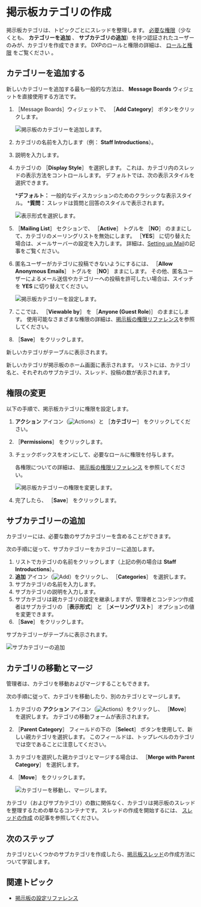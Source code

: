 # 掲示板カテゴリの作成

掲示板カテゴリは、トピックごとにスレッドを整理します。 [必要な権限](./message-boards-permissions-reference.md)（少なくとも、 **カテゴリーを追加** 、 **サブカテゴリの追加**）を持つ認証されたユーザーのみが、カテゴリを作成できます。 DXPのロールと権限の詳細は、 [ロールと権限](https://help.liferay.com/hc/articles/360017895212-Roles-and-Permissions) をご覧ください 。

## カテゴリーを追加する

新しいカテゴリーを追加する最も一般的な方法は、 **Message Boards** ウィジェットを直接使用する方法です。

1. ［Message Boards］ウィジェットで、 ［**Add Category**］ ボタンをクリックします。

    ![掲示板のカテゴリーを追加します。](./creating-message-boards-categories/images/01.png)

1. カテゴリの名前を入力します（例： **Staff Introductions**）。
1. 説明を入力します。
1. カテゴリの ［**Display Style**］ を選択します。 これは、カテゴリ内のスレッドの表示方法をコントロールします。 デフォルトでは、次の表示スタイルを選択できます。

    ***デフォルト：** 一般的なディスカッションのためのクラシックな表示スタイル。
    ***質問：** スレッドは質問と回答のスタイルで表示されます。

    ![表示形式を選択します。](./creating-message-boards-categories/images/04.png)

1. ［**Mailing List**］ セクションで、 ［**Active**］ トグルを ［**NO**］ のままにして、カテゴリのメーリングリストを無効にします。 ［**YES**］ に切り替えた場合は、メールサーバーの設定を入力します。 詳細は、[Setting up Mail](../../../installation-and-upgrades/setting-up-liferay/configuring-mail.md)の記事をご覧ください。
1. 匿名ユーザーがカテゴリに投稿できないようにするには、 ［**Allow Anonymous Emails**］ トグルを ［**NO**］ ままにします。 その他、匿名ユーザーによるメール送信やカテゴリーへの投稿を許可したい場合は、スイッチを **YES** に切り替えてください。

    ![掲示板カテゴリーを設定します。](./creating-message-boards-categories/images/02.png)

1. ここでは、 ［**Viewable by**］ を ［**Anyone (Guest Role**)］ のままにします。 使用可能なさまざまな権限の詳細は、[掲示板の権限リファレンス](./message-boards-permissions-reference.md)を参照してください。
1. ［**Save**］ をクリックします。

新しいカテゴリがテーブルに表示されます。

新しいカテゴリが掲示板のホーム画面に表示されます。 リストには、カテゴリ名と、それぞれのサブカテゴリ、スレッド、投稿の数が表示されます。

## 権限の変更

以下の手順で、掲示板カテゴリに権限を設定します。

1. **アクション** アイコン（![Actions](../../../images/icon-actions.png)）と ［**カテゴリー**］ をクリックしてください。

1. ［**Permissions**］ をクリックします。

1. チェックボックスをオンにして、必要なロールに権限を付与します。

    各権限についての詳細は、 [掲示板の権限リファレンス](./message-boards-permissions-reference.md#general-category-permissions) を参照してください。

    ![掲示板カテゴリーの権限を変更します。](./creating-message-boards-categories/images/06.png)

1. 完了したら、 ［**Save**］ をクリックします。

## サブカテゴリーの追加

カテゴリーには、必要な数のサブカテゴリーを含めることができます。

次の手順に従って、サブカテゴリーをカテゴリーに追加します。

1. リストでカテゴリの名前をクリックします（上記の例の場合は **Staff Introductions**）。
1. **追加** アイコン（![Add](./../../../images/icon-add.png)）をクリックし、 ［**Categories**］ を選択します。
1. サブカテゴリの名前を入力します。
1. サブカテゴリの説明を入力します。
1. サブカテゴリは親カテゴリの設定を継承しますが、管理者とコンテンツ作成者はサブカテゴリの ［**表示形式**］ と ［**メーリングリスト**］ オプションの値を変更できます。
1. ［**Save**］ をクリックします。

サブカテゴリーがテーブルに表示されます。

![サブカテゴリーの追加](./creating-message-boards-categories/images/07.png)

## カテゴリの移動とマージ

管理者は、カテゴリを移動およびマージすることもできます。

次の手順に従って、カテゴリを移動したり、別のカテゴリとマージします。

1. カテゴリの **アクション** アイコン（![Actions](../../../images/icon-actions.png)）をクリックし、 ［**Move**］ を選択します。 カテゴリの移動フォームが表示されます。
1. ［**Parent Category**］ フィールドの下の ［**Select**］ ボタンを使用して、新しい親カテゴリを選択します。 このフィールドは、トップレベルのカテゴリでは空であることに注意してください。
1. カテゴリを選択した親カテゴリとマージする場合は、 ［**Merge with Parent Category**］ を選択します。
1. ［**Move**］ をクリックします。

    ![カテゴリーを移動し、マージします。](./creating-message-boards-categories/images/03.png)

カテゴリ（およびサブカテゴリ）の数に関係なく、カテゴリは掲示板のスレッドを整理するための単なるコンテナです。 スレッドの作成を開始するには、 [スレッドの作成](./creating-message-boards-threads.md) の記事を参照してください。

## 次のステップ

カテゴリといくつかのサブカテゴリを作成したら、[掲示板スレッド](./creating-message-boards-threads.md)の作成方法について学習します。

## 関連トピック

* [掲示板の設定リファレンス](./message-boards-configuration-reference.md)
